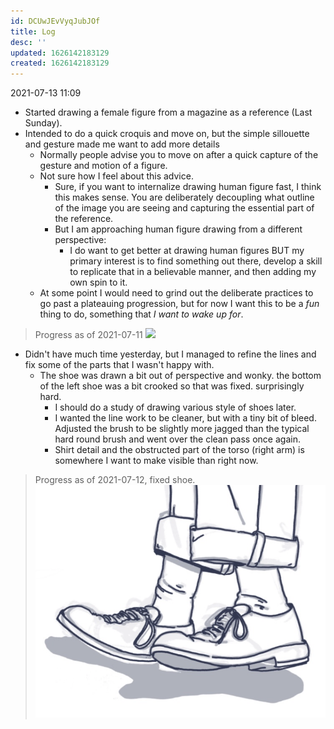 ```yaml
---
id: DCUwJEvVyqJubJOf
title: Log
desc: ''
updated: 1626142183129
created: 1626142183129
---
```


2021-07-13 11:09
- Started drawing a female figure from a magazine as a reference (Last Sunday).
- Intended to do a quick croquis and move on, but the simple sillouette and gesture made me want to add more details
  - Normally people advise you to move on after a quick capture of the gesture and motion of a figure.
  - Not sure how I feel about this advice.
    - Sure, if you want to internalize drawing human figure fast, I think this makes sense. You are deliberately decoupling what outline of the image you are seeing and capturing the essential part of the reference.
    - But I am approaching human figure drawing from a different perspective:
      - I do want to get better at drawing human figures BUT my primary interest is to find something out there, develop a skill to replicate that in a believable manner, and then adding my own spin to it.
  - At some point I would need to grind out the deliberate practices to go past a plateauing progression, but for now I want this to be a _fun_ thing to do, something that _I want to wake up for_.

> Progress as of 2021-07-11
![](/assets/images/2021-07-13-11-19-21.png)

- Didn't have much time yesterday, but I managed to refine the lines and fix some of the parts that I wasn't happy with.
  - The shoe was drawn a bit out of perspective and wonky. the bottom of the left shoe was a bit crooked so that was fixed. surprisingly hard. 
    - I should do a study of drawing various style of shoes later.
    - I wanted the line work to be cleaner, but with a tiny bit of bleed. Adjusted the brush to be slightly more jagged than the typical hard round brush and went over the clean pass once again.
    - Shirt detail and the obstructed part of the torso (right arm) is somewhere I want to make visible than right now.
  
> Progress as of 2021-07-12, fixed shoe.
![](/assets/images/2021-07-13-11-25-30.png)


